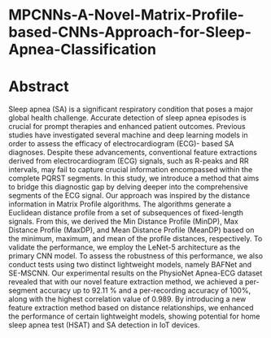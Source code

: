 # MPCNNs-A-Novel-Matrix-Profile-based-CNNs-Approach-for-Sleep-Apnea-Classification
# Abstract
Sleep apnea (SA) is a significant respiratory condition that poses a major global health challenge. Accurate detection of sleep apnea episodes is crucial for prompt therapies and enhanced patient outcomes. Previous studies have investigated several machine and deep learning models in order to assess the efficacy of electrocardiogram (ECG)- based SA diagnoses. Despite these advancements, conventional feature extractions derived from electrocardiogram (ECG) signals, such as R-peaks and RR intervals, may fail to capture crucial information encompassed within the complete PQRST segments. In this study, we introduce a method that aims to bridge this diagnostic gap by delving deeper into the comprehensive segments of the ECG signal. Our approach was inspired by the distance information in Matrix Profile algorithms. The algorithms generate a Euclidean distance profile from a set of subsequences of fixed-length signals. From this, we derived the Min Distance Profile (MinDP), Max Distance Profile (MaxDP), and Mean Distance Profile (MeanDP) based on the minimum, maximum, and mean of the profile distances, respectively. To validate the performance, we employ the LeNet-5 architecture as the primary CNN model. To assess the robustness of this performance, we also conduct tests using two distinct lightweight models, namely BAFNet and SE-MSCNN. Our experimental results on the PhysioNet Apnea-ECG dataset revealed that with our novel feature extraction method, we achieved a per-segment accuracy up to 92.11 \% and a per-recording accuracy of 100\%, along with the highest correlation value of 0.989. By introducing a new feature extraction method based on distance relationships, we enhanced the performance of certain lightweight models, showing potential for home sleep apnea test (HSAT) and SA detection in IoT devices. 
